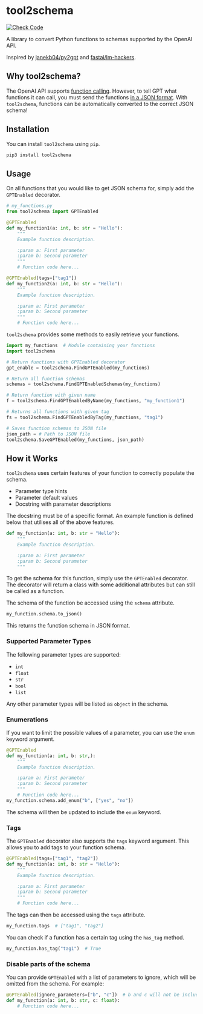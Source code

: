 # tool2schema

[![Check Code](https://github.com/cadifyai/tool2schema/actions/workflows/python-package.yml/badge.svg?branch=main)](https://github.com/cadifyai/tool2schema/actions/workflows/python-package.yml)

A library to convert Python functions to schemas supported by the OpenAI API.

Inspired by [janekb04/py2gpt](https://github.com/janekb04/py2gpt) and [fastai/lm-hackers](https://github.com/fastai/lm-hackers).

## Why tool2schema?

The OpenAI API supports [function calling](https://platform.openai.com/docs/guides/function-calling). However, to tell GPT what functions it can call, you must send the functions [in a JSON format](https://platform.openai.com/docs/api-reference/chat/create#chat-create-tools). With `tool2schema`, functions can be automatically converted to the correct JSON schema!

## Installation

You can install `tool2schema` using `pip`.

```bash
pip3 install tool2schema
```

## Usage

On all functions that you would like to get JSON schema for, simply add the `GPTEnabled` decorator.

```python
# my_functions.py
from tool2schema import GPTEnabled

@GPTEnabled
def my_function1(a: int, b: str = "Hello"):
    """
    Example function description.

    :param a: First parameter
    :param b: Second parameter
    """
    # Function code here...

@GPTEnabled(tags=["tag1"])
def my_function2(a: int, b: str = "Hello"):
    """
    Example function description.

    :param a: First parameter
    :param b: Second parameter
    """
    # Function code here...
```

`tool2schema` provides some methods to easily retrieve your functions.

```python
import my_functions  # Module containing your functions
import tool2schema

# Return functions with GPTEnabled decorator
gpt_enable = tool2schema.FindGPTEnabled(my_functions)

# Return all function schemas
schemas = tool2schema.FindGPTEnabledSchemas(my_functions)

# Return function with given name
f = tool2schema.FindGPTEnabledByName(my_functions, "my_function1")

# Returns all functions with given tag
fs = tool2schema.FindGPTEnabledByTag(my_functions, "tag1")

# Saves function schemas to JSON file
json_path = # Path to JSON file
tool2schema.SaveGPTEnabled(my_functions, json_path)
```

## How it Works

`tool2schema` uses certain features of your function to correctly populate the schema.

- Parameter type hints
- Parameter default values
- Docstring with parameter descriptions

The docstring must be of a specific format. An example function is defined below that utilises all of the above features.

```python
def my_function(a: int, b: str = "Hello"):
    """
    Example function description.

    :param a: First parameter
    :param b: Second parameter
    """
```

To get the schema for this function, simply use the `GPTEnabled` decorator. The decorator will return a class with some additional attributes but can still be called as a function.

The schema of the function be accessed using the `schema` attribute.

```python
my_function.schema.to_json()
```

This returns the function schema in JSON format.

### Supported Parameter Types

The following parameter types are supported:

- `int`
- `float`
- `str`
- `bool`
- `list`

Any other parameter types will be listed as `object` in the schema.

### Enumerations

If you want to limit the possible values of a parameter, you can use the `enum` keyword argument.

```python
@GPTEnabled
def my_function(a: int, b: str,):
    """
    Example function description.

    :param a: First parameter
    :param b: Second parameter
    """
    # Function code here...
my_function.schema.add_enum("b", ["yes", "no"])
```

The schema will then be updated to include the `enum` keyword.

### Tags

The `GPTEnabled` decorator also supports the `tags` keyword argument. This allows you to add tags to your function schema.

```python
@GPTEnabled(tags=["tag1", "tag2"])
def my_function(a: int, b: str = "Hello"):
    """
    Example function description.

    :param a: First parameter
    :param b: Second parameter
    """
    # Function code here...
```

The tags can then be accessed using the `tags` attribute.

```python
my_function.tags  # ["tag1", "tag2"]
```

You can check if a function has a certain tag using the `has_tag` method.

```python
my_function.has_tag("tag1")  # True
```

### Disable parts of the schema

You can provide `GPTEnabled` with a list of parameters to ignore, which will be omitted from the schema.
For example:

```python
@GPTEnabled(ignore_parameters=["b", "c"])  # b and c will not be included in the schema
def my_function(a: int, b: str, c: float):
    # Function code here...
```
